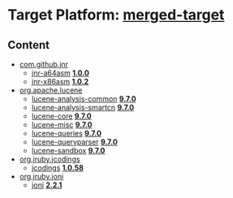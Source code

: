 # Target Platform: [merged-target](https://github.com/eclipse-orbit/orbit-simrel/blob/main/maven-bnd/tp/MavenBND.target)

## Content
 - [com.github.jnr](https://repo1.maven.org/maven2/com/github/jnr/)
    - [jnr-a64asm](https://repo1.maven.org/maven2/com/github/jnr/jnr-a64asm/) **[1.0.0](https://repo1.maven.org/maven2/com/github/jnr/jnr-a64asm/1.0.0)**
    - [jnr-x86asm](https://repo1.maven.org/maven2/com/github/jnr/jnr-x86asm/) **[1.0.2](https://repo1.maven.org/maven2/com/github/jnr/jnr-x86asm/1.0.2)**
 - [org.apache.lucene](https://repo1.maven.org/maven2/org/apache/lucene/)
    - [lucene-analysis-common](https://repo1.maven.org/maven2/org/apache/lucene/lucene-analysis-common/) **[9.7.0](https://repo1.maven.org/maven2/org/apache/lucene/lucene-analysis-common/9.7.0)**
    - [lucene-analysis-smartcn](https://repo1.maven.org/maven2/org/apache/lucene/lucene-analysis-smartcn/) **[9.7.0](https://repo1.maven.org/maven2/org/apache/lucene/lucene-analysis-smartcn/9.7.0)**
    - [lucene-core](https://repo1.maven.org/maven2/org/apache/lucene/lucene-core/) **[9.7.0](https://repo1.maven.org/maven2/org/apache/lucene/lucene-core/9.7.0)**
    - [lucene-misc](https://repo1.maven.org/maven2/org/apache/lucene/lucene-misc/) **[9.7.0](https://repo1.maven.org/maven2/org/apache/lucene/lucene-misc/9.7.0)**
    - [lucene-queries](https://repo1.maven.org/maven2/org/apache/lucene/lucene-queries/) **[9.7.0](https://repo1.maven.org/maven2/org/apache/lucene/lucene-queries/9.7.0)**
    - [lucene-queryparser](https://repo1.maven.org/maven2/org/apache/lucene/lucene-queryparser/) **[9.7.0](https://repo1.maven.org/maven2/org/apache/lucene/lucene-queryparser/9.7.0)**
    - [lucene-sandbox](https://repo1.maven.org/maven2/org/apache/lucene/lucene-sandbox/) **[9.7.0](https://repo1.maven.org/maven2/org/apache/lucene/lucene-sandbox/9.7.0)**
 - [org.jruby.jcodings](https://repo1.maven.org/maven2/org/jruby/jcodings/)
    - [jcodings](https://repo1.maven.org/maven2/org/jruby/jcodings/jcodings/) **[1.0.58](https://repo1.maven.org/maven2/org/jruby/jcodings/jcodings/1.0.58)**
 - [org.jruby.joni](https://repo1.maven.org/maven2/org/jruby/joni/)
    - [joni](https://repo1.maven.org/maven2/org/jruby/joni/joni/) **[2.2.1](https://repo1.maven.org/maven2/org/jruby/joni/joni/2.2.1)**
